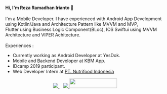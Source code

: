 #### Hi, I'm Reza Ramadhan Irianto 👋
 
I'm a Mobile Developer. I have experienced with Android App Development using Kotlin/Java and Architecture Pattern like MVVM and MVP,  
Flutter using Business Logic Component(BLoc), IOS Swiftui using MVVM Architecture and VIPER Achitecture. <br/>  
Experiences : 
- Currently working as Android Developer at YesDok.
- Mobile and Backend Developer at KBM App.
- IDcamp 2019 participant.
- Web Developer Intern at [PT. Nutrifood Indonesia](http://nutrifood.co.id) 
    
<p align='center'> 
    <a href="https://rezaramadhanirianto.github.io/">  
       <img src="https://img.shields.io/badge/Portfolio%20Website-%231DA1F2.svg?&style=for-the-badge&logo=internet&logoColor=white" />
    </a>&nbsp;&nbsp;
    <a href="https://www.linkedin.com/in/rezaramadhanirianto/">
       <img src="https://img.shields.io/badge/linkedin-%230077B5.svg?&style=for-the-badge&logo=linkedin&logoColor=white" />
    </a>
    <a href="https://rezaramadhanirianto.medium.com/">
       <img src="https://user-images.githubusercontent.com/46983732/149792919-367cc2f3-fcea-4d12-aa89-984c6af8b289.png" width="150" height="30"/>
    </a>
</p>
 
